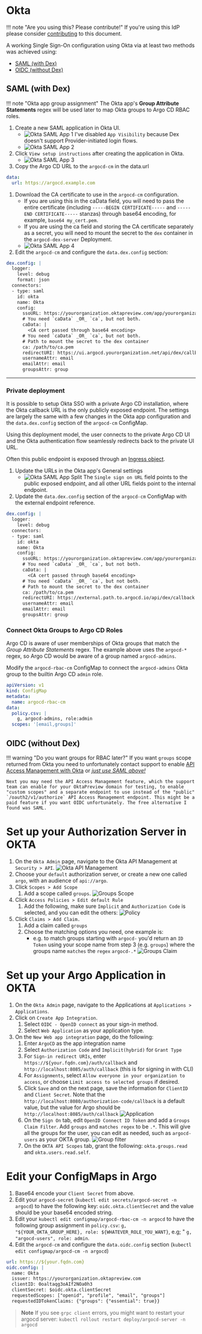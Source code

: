 # Okta

!!! note "Are you using this? Please contribute!"
    If you're using this IdP please consider [contributing](../../developer-guide/site.md) to this document.

A working Single Sign-On configuration using Okta via at least two methods was achieved using:

* [SAML (with Dex)](#saml-with-dex)
* [OIDC (without Dex)](#oidc-without-dex)

## SAML (with Dex)

!!! note "Okta app group assignment"
    The Okta app's **Group Attribute Statements** regex will be used later to map Okta groups to Argo CD RBAC roles.

1. Create a new SAML application in Okta UI.
    * ![Okta SAML App 1](../../assets/saml-1.png)
        I've disabled `App Visibility` because Dex doesn't support Provider-initiated login flows.
    * ![Okta SAML App 2](../../assets/saml-2.png)
1. Click `View setup instructions` after creating the application in Okta.
    * ![Okta SAML App 3](../../assets/saml-3.png)
1. Copy the Argo CD URL to the `argocd-cm` in the data.url

<!-- markdownlint-disable MD046 -->
```yaml
data:
  url: https://argocd.example.com
```
<!-- markdownlint-disable MD046 -->

1. Download the CA certificate to use in the `argocd-cm` configuration.
    * If you are using this in the caData field, you will need to pass the entire certificate (including `-----BEGIN CERTIFICATE-----` and `-----END CERTIFICATE-----` stanzas) through base64 encoding, for example, `base64 my_cert.pem`.
    * If you are using the ca field and storing the CA certificate separately as a secret, you will need to mount the secret to the `dex` container in the `argocd-dex-server` Deployment.
    * ![Okta SAML App 4](../../assets/saml-4.png)
1. Edit the `argocd-cm` and configure the `data.dex.config` section:

<!-- markdownlint-disable MD046 -->
```yaml
dex.config: |
  logger:
    level: debug
    format: json
  connectors:
  - type: saml
    id: okta
    name: Okta
    config:
      ssoURL: https://yourorganization.oktapreview.com/app/yourorganizationsandbox_appnamesaml_2/rghdr9s6hg98s9dse/sso/saml
      # You need `caData` _OR_ `ca`, but not both.
      caData: |
        <CA cert passed through base64 encoding>
      # You need `caData` _OR_ `ca`, but not both.
      # Path to mount the secret to the dex container
      ca: /path/to/ca.pem
      redirectURI: https://ui.argocd.yourorganization.net/api/dex/callback
      usernameAttr: email
      emailAttr: email
      groupsAttr: group
```
<!-- markdownlint-enable MD046 -->

----

### Private deployment
It is possible to setup Okta SSO with a private Argo CD installation, where the Okta callback URL is the only publicly exposed endpoint.
The settings are largely the same with a few changes in the Okta app configuration and the `data.dex.config` section of the `argocd-cm` ConfigMap.

Using this deployment model, the user connects to the private Argo CD UI and the Okta authentication flow seamlessly redirects back to the private UI URL.

Often this public endpoint is exposed through an [Ingress object](../../ingress/#private-argo-cd-ui-with-multiple-ingress-objects-and-byo-certificate).


1. Update the URLs in the Okta app's General settings
    * ![Okta SAML App Split](../../assets/saml-split.png)
        The `Single sign on URL` field points to the public exposed endpoint, and all other URL fields point to the internal endpoint.
1. Update the `data.dex.config` section of the `argocd-cm` ConfigMap with the external endpoint reference.

<!-- markdownlint-disable MD046 -->
```yaml
dex.config: |
  logger:
    level: debug
  connectors:
  - type: saml
    id: okta
    name: Okta
    config:
      ssoURL: https://yourorganization.oktapreview.com/app/yourorganizationsandbox_appnamesaml_2/rghdr9s6hg98s9dse/sso/saml
      # You need `caData` _OR_ `ca`, but not both.
      caData: |
        <CA cert passed through base64 encoding>
      # You need `caData` _OR_ `ca`, but not both.
      # Path to mount the secret to the dex container
      ca: /path/to/ca.pem
      redirectURI: https://external.path.to.argocd.io/api/dex/callback
      usernameAttr: email
      emailAttr: email
      groupsAttr: group
```
<!-- markdownlint-enable MD046 -->

### Connect Okta Groups to Argo CD Roles
Argo CD is aware of user memberships of Okta groups that match the *Group Attribute Statements* regex.
The example above uses the `argocd-*` regex, so Argo CD would be aware of a group named `argocd-admins`.

Modify the `argocd-rbac-cm` ConfigMap to connect the `argocd-admins` Okta group to the builtin Argo CD `admin` role.
<!-- markdownlint-disable MD046 -->
```yaml
apiVersion: v1
kind: ConfigMap
metadata:
  name: argocd-rbac-cm
data:
  policy.csv: |
    g, argocd-admins, role:admin
  scopes: '[email,groups]'
```

## OIDC (without Dex)

!!! warning "Do you want groups for RBAC later?"
    If you want `groups` scope returned from Okta you need to unfortunately contact support to enable [API Access Management with Okta](https://developer.okta.com/docs/concepts/api-access-management/) or [_just use SAML above!_](#saml-with-dex)

    Next you may need the API Access Management feature, which the support team can enable for your OktaPreview domain for testing, to enable "custom scopes" and a separate endpoint to use instead of the "public" `/oauth2/v1/authorize` API Access Management endpoint. This might be a paid feature if you want OIDC unfortunately. The free alternative I found was SAML.

# Set up your Authorization Server in OKTA
1. On the `Okta Admin` page, navigate to the Okta API Management at `Security > API`.
    ![Okta API Management](../../assets/api-management.png)
1. Choose your `default` authorization server, or create a new one called `argo`, with an audience of `api://argo`.
1. Click `Scopes > Add Scope`
    1. Add a scope called `groups`.
    ![Groups Scope](../../assets/groups-scope.png)
1. Click `Access Policies > Edit default Rule`
    1. Add the following, make sure `Implicit` and `Authorization Code` is selected, and you can edit the others:
    ![Policy](../../assets/okta-access-rule.png)
1. Click `Claims > Add Claim.`
    1. Add a claim called `groups`
    1. Choose the matching options you need, one example is:
        * e.g. to match groups starting with `argocd-` you'd return an `ID Token` using your scope name from step 3 (e.g. `groups`) where the groups name `matches` the `regex` `argocd-.*`
    ![Groups Claim](../../assets/groups-claim.png)

# Set up your Argo Application in OKTA
1. On the `Okta Admin` page, navigate to the Applications at `Applications > Applications`.
1. Click on `Create App Integration`.
    1. Select `OIDC - OpenID connect` as your sign-in method.
    1. Select `Web Application` as your application type.
1. On the `New Web app integration` page, do the following:
    1. Enter `ArgoCD` as the app integration name
    1. Select `Authorization Code` and `Implicit(hybrid)` for `Grant Type`
    1. For `Sign-in redirect URIs`, enter `https://${your.fqdn.com}/auth/callback` and `http://localhost:8085/auth/callback` (this is for signing in with CLI)
    1. For `Assignments`, select `Allow everyone in your organization to access`, or choose `Limit access to selected groups` if desired.
    1. Click `Save` and on the next page, save the information for `ClientID` and `Client Secret`. Note that the `http://localhost:8080/authorization-code/callback` is a default value, but the value for Argo should be `http://localhost:8085/auth/callback`
    ![Application](../../assets/okta-application.png)
    1. On the `Sign On` tab, edit `OpenID Connect ID Token` and add a `Groups Claim Filter`.  Add `groups` and `matches regex` to be `.*`. This will give all the groups for the user, you can edit as needed, such as `argocd-users` as your OKTA group.
    ![Group filter](../../assets/okta-application-group-filter.png)
    1. On the `OKTA API Scopes` tab, grant the following: `okta.groups.read` and `okta.users.read.self`.

# Edit your ConfigMaps in Argo

1. Base64 encode your `Client Secret` from above.
1. Edit your `argocd-secret` (`kubectl edit secrets/argocd-secret -n argocd`) to have the following key: `oidc.okta.clientSecret` and the value should be your base64 encoded string.
1. Edit your `kubectl edit configmap/argocd-rbac-cm -n argocd` to have the following group assignment in `policy.csv`:
`g, "${YOUR_OKTA_GROUP_HERE}, role: ${WHATEVER_ROLE_YOU_WANT}`, e.g; " `g, "argocd-users", role: admin`.
1. Edit the `argocd-cm` and configure the `data.oidc.config` section (`kubectl edit configmap/argocd-cm -n argocd`)

<!-- markdownlint-disable MD046 -->
```yaml
url: https://${your.fqdn.com}
oidc.config: |
  name: Okta
  issuer: https://yourorganization.oktapreview.com
  clientID: 0oaltaqg3oAIf2NOa0h3
  clientSecret: $oidc.okta.clientSecret
  requestedScopes: ["openid", "profile", "email", "groups"]
  requestedIDTokenClaims: {"groups": {"essential": true}}
```
<!-- markdownlint-enable MD046 -->

> **Note**
> If you see `grpc client` errors, you might want to restart your argocd server: `kubectl rollout restart deploy/argocd-server -n argocd`
